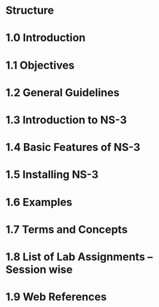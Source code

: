 # Structure
# 1.0 Introduction
# 1.1 Objectives
# 1.2 General Guidelines
# 1.3 Introduction to NS-3
# 1.4 Basic Features of NS-3
# 1.5 Installing NS-3
# 1.6 Examples
# 1.7 Terms and Concepts
# 1.8 List of Lab Assignments – Session wise
# 1.9 Web References
